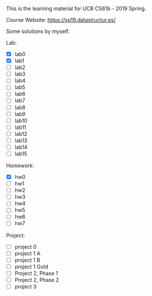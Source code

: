 This is the learning material for UCB CS61b - 2019 Spring.

Course Website: https://sp19.datastructur.es/

Some solutions by myself.

Lab:
- [x] lab0
- [x] lab1
- [ ] lab2
- [ ] lab3
- [ ] lab4
- [ ] lab5
- [ ] lab6
- [ ] lab7
- [ ] lab8
- [ ] lab9
- [ ] lab10
- [ ] lab11
- [ ] lab12
- [ ] lab13
- [ ] lab14
- [ ] lab15

Homework:
- [x] hw0
- [ ] hw1
- [ ] hw2
- [ ] hw3
- [ ] hw4
- [ ] hw5
- [ ] hw6
- [ ] hw7

Project:
- [ ] project 0
- [ ] project 1 A
- [ ] project 1 B
- [ ] project 1 Gold
- [ ] Project 2, Phase 1 
- [ ] Project 2, Phase 2 
- [ ] project 3
